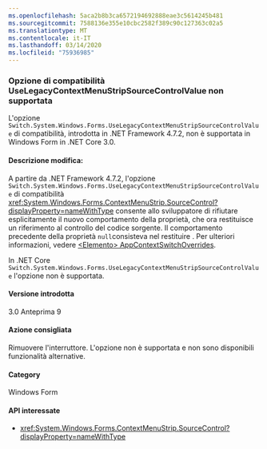 ```yaml
---
ms.openlocfilehash: 5aca2b8b3ca6572194692888eae3c5614245b481
ms.sourcegitcommit: 7588136e355e10cbc2582f389c90c127363c02a5
ms.translationtype: MT
ms.contentlocale: it-IT
ms.lasthandoff: 03/14/2020
ms.locfileid: "75936985"
---
```

### <a name="uselegacycontextmenustripsourcecontrolvalue-compatibility-switch-not-supported"></a>Opzione di compatibilità UseLegacyContextMenuStripSourceControlValue non supportata

L'opzione `Switch.System.Windows.Forms.UseLegacyContextMenuStripSourceControlValue` di compatibilità, introdotta in .NET Framework 4.7.2, non è supportata in Windows Form in .NET Core 3.0.

#### <a name="change-description"></a>Descrizione modifica:

A partire da .NET Framework 4.7.2, l'opzione `Switch.System.Windows.Forms.UseLegacyContextMenuStripSourceControlValue` di compatibilità <xref:System.Windows.Forms.ContextMenuStrip.SourceControl?displayProperty=nameWithType> consente allo sviluppatore di rifiutare esplicitamente il nuovo comportamento della proprietà, che ora restituisce un riferimento al controllo del codice sorgente. Il comportamento precedente della proprietà `null`consisteva nel restituire . Per ulteriori informazioni, vedere [ \<Elemento> AppContextSwitchOverrides](~/docs/framework/configure-apps/file-schema/runtime/appcontextswitchoverrides-element.md).

In .NET Core `Switch.System.Windows.Forms.UseLegacyContextMenuStripSourceControlValue` l'opzione non è supportata.

#### <a name="version-introduced"></a>Versione introdotta

3.0 Anteprima 9

#### <a name="recommended-action"></a>Azione consigliata

Rimuovere l'interruttore. L'opzione non è supportata e non sono disponibili funzionalità alternative.

#### <a name="category"></a>Category

Windows Form

#### <a name="affected-apis"></a>API interessate

- <xref:System.Windows.Forms.ContextMenuStrip.SourceControl?displayProperty=nameWithType>

<!-- 

### Affected APIs

- `P:System.Windows.Forms.ContextMenuStrip.SourceControl`

-->
